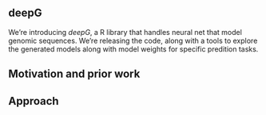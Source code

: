 ## deepG

We’re introducing _deepG_, a R library that handles neural net that model genomic sequences. We’re releasing the code, along with a tools to explore the generated models along with model weights for specific predition tasks.

## Motivation and prior work

## Approach
